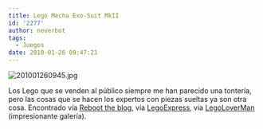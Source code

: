 ```yaml
---
title: Lego Mecha Exo-Suit MkII
id: '2277'
author: neverbot
tags:
  - Juegos
date: 2010-01-26 09:47:21
---
```


![201001260945.jpg](./201001260945.jpg)

Los Lego que se venden al público siempre me han parecido una tontería, pero las cosas que se hacen los expertos con piezas sueltas ya son otra cosa. Encontrado vía [Reboot the blog](http://blog.swas.es/post/261470027/lego-mecha), vía [LegoExpress](http://legoexpress.tumblr.com/post/261386864/lego-mecha-exo-suit-mkii-via-legoloverman), vía [LegoLoverMan](http://www.flickr.com/photos/38509565@N00) (impresionante galería).